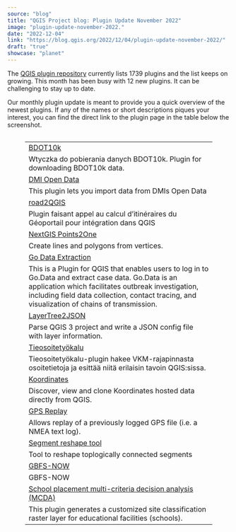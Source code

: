 ```yaml
---
source: "blog"
title: "QGIS Project blog: Plugin Update November 2022"
image: "plugin-update-november-2022."
date: "2022-12-04"
link: "https://blog.qgis.org/2022/12/04/plugin-update-november-2022/"
draft: "true"
showcase: "planet"
---
```


<p>The <a href="https://plugins.qgis.org/plugins/">QGIS plugin repository</a> currently lists 1739 plugins and the list keeps on growing. This month has been busy with 12 new plugins. It can be challenging to stay up to date. </p>



<p>Our monthly plugin update is meant to provide you a quick overview of the newest plugins. If any of the names or short descriptions piques your interest, you can find the direct link to the plugin page in the table below the screenshot.</p>



<figure class="wp-block-image size-large is-style-default"><a href="https://qgisblog.files.wordpress.com/2022/12/qgis-plugins-2022-11.png"><img data-attachment-id="2546" data-permalink="https://blog.qgis.org/2022/12/04/plugin-update-november-2022/qgis-plugins-2022-11/" data-orig-file="https://qgisblog.files.wordpress.com/2022/12/qgis-plugins-2022-11.png" data-orig-size="637,1284" data-comments-opened="0" data-image-meta="{&quot;aperture&quot;:&quot;0&quot;,&quot;credit&quot;:&quot;&quot;,&quot;camera&quot;:&quot;&quot;,&quot;caption&quot;:&quot;&quot;,&quot;created_timestamp&quot;:&quot;0&quot;,&quot;copyright&quot;:&quot;&quot;,&quot;focal_length&quot;:&quot;0&quot;,&quot;iso&quot;:&quot;0&quot;,&quot;shutter_speed&quot;:&quot;0&quot;,&quot;title&quot;:&quot;&quot;,&quot;orientation&quot;:&quot;0&quot;}" data-image-title="qgis-plugins-2022-11" data-image-description="" data-image-caption="" data-medium-file="https://qgisblog.files.wordpress.com/2022/12/qgis-plugins-2022-11.png?w=149" data-large-file="https://qgisblog.files.wordpress.com/2022/12/qgis-plugins-2022-11.png?w=508" src="https://qgisblog.files.wordpress.com/2022/12/qgis-plugins-2022-11.png?w=508" alt="" class="wp-image-2546" srcset="https://qgisblog.files.wordpress.com/2022/12/qgis-plugins-2022-11.png?w=508 508w, https://qgisblog.files.wordpress.com/2022/12/qgis-plugins-2022-11.png?w=74 74w, https://qgisblog.files.wordpress.com/2022/12/qgis-plugins-2022-11.png?w=149 149w, https://qgisblog.files.wordpress.com/2022/12/qgis-plugins-2022-11.png 637w" sizes="(max-width: 508px) 100vw, 508px" /></a></figure>



<figure class="wp-block-table"><table><tbody><tr><td><a href="https://plugins.qgis.org/plugins/bdot10k/">BDOT10k</a></td></tr><tr><td>Wtyczka do pobierania danych BDOT10k. Plugin for downloading BDOT10k data.</td></tr><tr><td><a href="https://plugins.qgis.org/plugins/DMI_Open_Data/">DMI Open Data</a></td></tr><tr><td>This plugin lets you import data from DMIs Open Data</td></tr><tr><td><a href="https://plugins.qgis.org/plugins/road2qgis/">road2QGIS</a></td></tr><tr><td>Plugin faisant appel au calcul d&#8217;itinéraires du Géoportail pour intégration dans QGIS</td></tr><tr><td><a href="https://plugins.qgis.org/plugins/qgis_points2one/">NextGIS Points2One</a></td></tr><tr><td>Create lines and polygons from vertices.</td></tr><tr><td><a href="https://plugins.qgis.org/plugins/godata_for_upload/">Go Data Extraction</a></td></tr><tr><td>This is a Plugin for QGIS that enables users to log in to Go.Data and extract case data. Go.Data is an application which facilitates outbreak investigation, including field data collection, contact tracing, and visualization of chains of transmission.</td></tr><tr><td><a href="https://plugins.qgis.org/plugins/layertree2json/">LayerTree2JSON</a></td></tr><tr><td>Parse QGIS 3 project and write a JSON config file with layer information.</td></tr><tr><td><a href="https://plugins.qgis.org/plugins/Tieosoitetyokalu/">Tieosoitetyökalu</a></td></tr><tr><td>Tieosoitetyökalu-plugin hakee VKM-rajapinnasta osoitetietoja ja esittää niitä erilaisin tavoin QGIS:sissa.</td></tr><tr><td><a href="https://plugins.qgis.org/plugins/koordinates/">Koordinates</a></td></tr><tr><td>Discover, view and clone Koordinates hosted data directly from QGIS.</td></tr><tr><td><a href="https://plugins.qgis.org/plugins/gps_replay/">GPS Replay</a></td></tr><tr><td>Allows replay of a previously logged GPS file (i.e. a NMEA text log).</td></tr><tr><td><a href="https://plugins.qgis.org/plugins/segment_reshape_plugin/">Segment reshape tool</a></td></tr><tr><td>Tool to reshape toplogically connected segments</td></tr><tr><td><a href="https://plugins.qgis.org/plugins/GBFS-NOW/">GBFS-NOW</a></td></tr><tr><td>GBFS-NOW</td></tr><tr><td><a href="https://plugins.qgis.org/plugins/mcda/">School placement multi-criteria decision analysis (MCDA)</a></td></tr><tr><td>This plugin generates a customized site classification raster layer for educational facilities (schools).</td></tr></tbody></table></figure>
